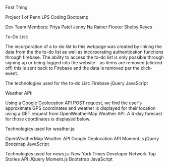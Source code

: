 First Thing

Project 1 of Penn LPS Coding Bootcamp

Dev Team Members:
Priya Patel
Jenny Na
Rainer Floeter
Shelby Reyes

To-Do List: 

The incorporation of a to-do list to this webpage was created by linking the data from the the to-do list as well as incorporating authentication functions through firebase.
The ability to access the to-do list is only possible through signing up or being logged into the website - as items are removed (clicked off) this is sent back to Firebase and the data is removed per the click-event.

The technologies used for the to-do List:
Firebase
jQuery
JavaScript

Weather API:

Using a Google Geolocation API POST request, we find the user's approximate GPS coordinates and weather is displayed for their location using a GET request from OpenWeatherMap Weather API. A 4-day forecast for those coordinates is displayed below.

Technologies used for weather.js:

OpenWeatherMap Weather API
Google Geolocation API
Moment.js
jQuery
Bootstrap
JavaScript

Technologies used for news.js:
New York Times Developer Network Top Stories API
JQuery
Moment.js
Bootstrap
JavaScript